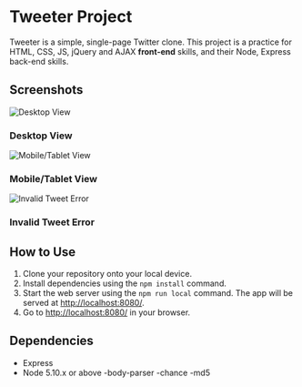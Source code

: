 # Tweeter Project

Tweeter is a simple, single-page Twitter clone.
This project is a practice for HTML, CSS, JS, jQuery and AJAX **front-end** skills, and their Node, Express back-end skills.


## Screenshots
![Desktop View](https://user-images.githubusercontent.com/43653051/228999692-9b1c7ce8-c8ca-4f14-b58b-8f6280c39342.png)
### Desktop View
![Mobile/Tablet View](https://user-images.githubusercontent.com/43653051/229000032-9f744d46-5823-492d-ae70-a908b2b699f4.png)
### Mobile/Tablet View
![Invalid Tweet Error](https://user-images.githubusercontent.com/43653051/229000096-d4424e73-a0cb-48d5-bb0b-fdec7b58bd11.png)
### Invalid Tweet Error

## How to Use
1. Clone your repository onto your local device.
2. Install dependencies using the `npm install` command.
3. Start the web server using the `npm run local` command. The app will be served at <http://localhost:8080/>.
4. Go to <http://localhost:8080/> in your browser.

## Dependencies

- Express
- Node 5.10.x or above
-body-parser
-chance
-md5
